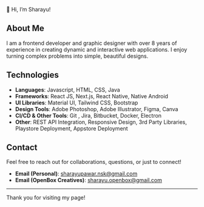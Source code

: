 👋 Hi, I’m Sharayu!

## About Me

I am a frontend developer and graphic designer with over 8 years of experience in creating dynamic and interactive web applications. 
I enjoy turning complex problems into simple, beautiful designs. 

## Technologies

- **Languages**: Javascript, HTML, CSS, Java
- **Frameworks**: React JS, Next.js, React Native, Native Android
- **UI Libraries**:  Material UI, Tailwind CSS, Bootstrap
- **Design Tools**: Adobe Photoshop, Adobe Illustrator, Figma, Canva
- **CI/CD & Other Tools**: Git , Jira, Bitbucket, Docker, Electron
- **Other**: REST API Integration, Responsive Design, 3rd Party Libraries, Playstore Deployment, Appstore Deployment

## Contact

Feel free to reach out for collaborations, questions, or just to connect!

- **Email (Personal)**: [sharayupawar.nsk@gmail.com](mailto:sharayupawar.nsk@gmail.com)
- **Email (OpenBox Creatives)**: [sharayu.openbox@gmail.com](mailto:sharayu.openbox@gmail.com)

---

Thank you for visiting my page!
<!---
sharayu-pawar/sharayu-openbox is a ✨ special ✨ repository because its `README.md` (this file) appears on your GitHub profile.
You can click the Preview link to take a look at your changes.
--->

